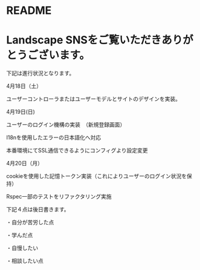 # README

 # Landscape SNSをご覧いただきありがとうございます。

下記は進行状況となります。

4月18日（土）

ユーザーコントローラまたはユーザーモデルとサイトのデザインを実装。

4月19日(日)

ユーザーのログイン機構の実装　（新規登録画面）

I18nを使用したエラーの日本語化へ対応

本番環境にてSSL通信できるようにコンフィグより設定変更

4月20日（月）

cookieを使用した記憶トークン実装（これによりユーザーのログイン状況を保持）

Rspec一部のテストをリファクタリング実施

下記４点は後日書きます。

・自分が苦労した点

・学んだ点

・自慢したい

・相談したい点
